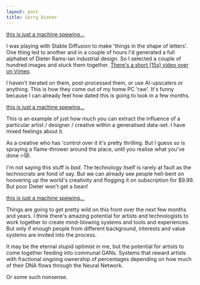 ```yaml
---
layout: post
title: Sorry Dieter
---
```


<!-- ![sorry to you know who](/images/dieter/dieter1.gif) -->


[this is just a machine spewing...](/images/dieter/dieter1.webp)

I was playing with Stable Diffusion to make 'things in the shape of letters'. One thing led to another and in a couple of hours I'd generated a full alphabet of Dieter Rams-ian industrial design. So I selected a couple of hundred images and stuck them together. [There's a short (15s) video over on Vimeo](https://vimeo.com/745606590).

I haven't iterated on them, post-processed them, or use AI-upscalers or anything. This is how they come out of my home PC 'raw'. It's funny because I can already feel how dated this is going to look in a few months.

<!-- ![sorry to you know who](/images/dieter/dieter2.gif) -->

[this is just a machine spewing...](/images/dieter/dieter2.webp)


This is an example of just how much you can extract the influence of a particular artist / designer / creative within a generalised data-set. I have mixed feelings about it.

As a creative who has 'control over it it's pretty thrilling. But I guess so is spraying a flame-thrower around the place, until you realise what you've done 🔥😿.

I'm not saying this stuff is *bad*. The technology itself is rarely at fault as the technocrats are fond of say. But we can already see people hell-bent on hoovering up the world's creativity and flogging it on subscription for $9.99. But poor Dieter won't get a bean! 

<!-- ![sorry to you know who](/images/dieter/dieter3.gif) -->

[this is just a machine spewing...](/images/dieter/dieter3.webp)

Things are going to get pretty wild on this front over the next few months and years. I think there's amazing potential for artists and technologists to work together to create mind-blowing systems and tools and experiences. But only if enough people from different background, interests and value systems are invited into the process.

It may be the eternal stupid optimist in me, but the potential for artists to come together feeding into communal GANs. Systems that reward artists with fractional ongoing ownership of percentages depending on how much of their DNA flows through the Neural Network. 

Or some such nonsense. 


